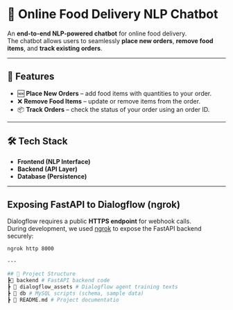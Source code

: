 # 🍔 Online Food Delivery NLP Chatbot

An **end-to-end NLP-powered chatbot** for online food delivery.  
The chatbot allows users to seamlessly **place new orders**, **remove food items**, and **track existing orders**.  

---

## 🚀 Features
- 🆕 **Place New Orders** – add food items with quantities to your order.  
- ❌ **Remove Food Items** – update or remove items from the order.  
- 📦 **Track Orders** – check the status of your order using an order ID.  

---

## 🛠️ Tech Stack
- **Frontend (NLP Interface)** 
- **Backend (API Layer)**  
- **Database (Persistence)** 

---

## Exposing FastAPI to Dialogflow (ngrok)
Dialogflow requires a public **HTTPS endpoint** for webhook calls.  
During development, we used [ngrok](https://ngrok.com/) to expose the FastAPI backend securely:

```bash
ngrok http 8000

---

## 📂 Project Structure
┣📂 backend # FastAPI backend code
┣ 📂 dialogflow_assets # Dialogflow agent training texts
┣ 📂 db # MySQL scripts (schema, sample data)
┣ 📜 README.md # Project documentatio

